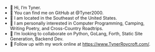 - 👋 Hi, I’m Tyner. 
- 👋 You can find me on GitHub at @Tyner2000.
- 👋 I am located in the Southeast of the United States.
- 👀 I am personally interested in Computer Programming, Camping, Writing Poetry, and Cross-Country Roadtrips.
- 👀 I’m looking to collaborate on Python, GoLang, Forth, Static Site Generation, Backend Dev.
- 👀 Follow up with my work online at https://www.TynerRoycroft.com/.
